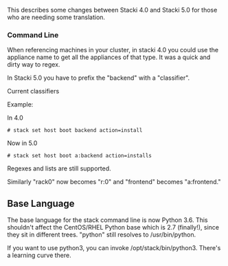 This describes some changes between Stacki 4.0 and Stacki 5.0 for those who are needing some translation.


### Command Line

When referencing machines in your cluster, in stacki 4.0 you could use the appliance name to get all the appliances of that type. It was a quick and dirty way to regex.

In Stacki 5.0 you have to prefix the "backend" with a "classifier".

Current classifiers

Example:

In 4.0
```
# stack set host boot backend action=install
```

Now in 5.0
```
# stack set host boot a:backend action=installs
```

Regexes and lists are still supported.

Similarly "rack0" now becomes "r:0" and "frontend" becomes "a:frontend."

## Base Language

The base language for the stack command line is now Python 3.6. This shouldn't affect the CentOS/RHEL Python base which is 2.7 (finally!), since they sit in different trees. "python" still resolves to /usr/bin/python.

If you want to use python3, you can invoke /opt/stack/bin/python3. There's a learning curve there.
